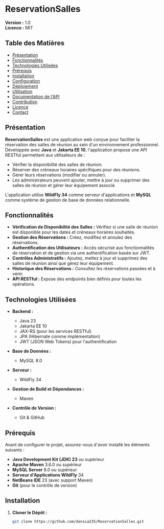 # ReservationSalles

**Version :** 1.0  
**Licence :** MIT

## Table des Matières

- [Présentation](#présentation)
- [Fonctionnalités](#fonctionnalités)
- [Technologies Utilisées](#technologies-utilisées)
- [Prérequis](#prérequis)
- [Installation](#installation)
- [Configuration](#configuration)
- [Déploiement](#déploiement)
- [Utilisation](#utilisation)
- [Documentation de l'API](#documentation-de-lapi)
- [Contribution](#contribution)
- [Licence](#licence)
- [Contact](#contact)

## Présentation

**ReservationSalles** est une application web conçue pour faciliter la réservation des salles de réunion au sein d'un environnement professionnel. Développée avec **Java** et **Jakarta EE 10**, l'application propose une API RESTful permettant aux utilisateurs de :

- Vérifier la disponibilité des salles de réunion.
- Réserver des créneaux horaires spécifiques pour des réunions.
- Gérer leurs réservations (modifier ou annuler).
- Les administrateurs peuvent ajouter, mettre à jour ou supprimer des salles de réunion et gérer leur équipement associé.

L'application utilise **WildFly 34** comme serveur d'applications et **MySQL** comme système de gestion de base de données relationnelle.

## Fonctionnalités

- **Vérification de Disponibilité des Salles :** Vérifiez si une salle de réunion est disponible pour les dates et créneaux horaires souhaités.
- **Gestion des Réservations :** Créez, modifiez et annulez des réservations.
- **Authentification des Utilisateurs :** Accès sécurisé aux fonctionnalités de réservation et de gestion via une authentification basée sur JWT.
- **Contrôles Administratifs :** Ajoutez, mettez à jour et supprimez des salles de réunion ainsi que gérez leur équipement.
- **Historique des Réservations :** Consultez les réservations passées et à venir.
- **API RESTful :** Expose des endpoints bien définis pour toutes les opérations.

## Technologies Utilisées

- **Backend :**
  - Java 23
  - Jakarta EE 10
  - JAX-RS (pour les services RESTful)
  - JPA (Hibernate comme implémentation)
  - JWT (JSON Web Tokens) pour l'authentification

- **Base de Données :**
  - MySQL 8.0

- **Serveur :**
  - WildFly 34

- **Gestion de Build et Dépendances :**
  - Maven

- **Contrôle de Version :**
  - Git & GitHub

## Prérequis

Avant de configurer le projet, assurez-vous d'avoir installé les éléments suivants :

- **Java Development Kit (JDK) 23** ou supérieur
- **Apache Maven** 3.6.0 ou supérieur
- **MySQL Server** 8.0 ou supérieur
- **Serveur d'Applications WildFly** 34
- **NetBeans IDE** 23 (avec support Maven)
- **Git** (pour le contrôle de version)

## Installation

1. **Cloner le Dépôt :**

   ```bash
   git clone https://github.com/dansia235/ReservationSalles.git

